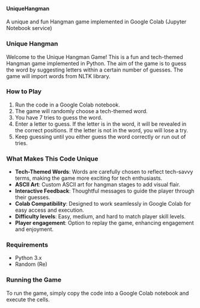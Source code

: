 #### UniqueHangman
A unique and fun Hangman game implemented in Google Colab (Jupyter Notebook service)

### Unique Hangman
Welcome to the Unique Hangman Game! This is a fun and tech-themed Hangman game implemented in Python. The aim of the game is to guess the word by suggesting letters within a certain number of guesses. The game will import words from NLTK library.

### How to Play
1. Run the code in a Google Colab notebook.
2. The game will randomly choose a tech-themed word.
3. You have 7 tries to guess the word.
4. Enter a letter to guess. If the letter is in the word, it will be revealed in the correct positions. If the letter is not in the word, you will lose a try.
5. Keep guessing until you either guess the word correctly or run out of tries.

### What Makes This Code Unique
- **Tech-Themed Words**: Words are carefully chosen to reflect tech-savvy terms, making the game more exciting for tech enthusiasts.
- **ASCII Art**: Custom ASCII art for hangman stages to add visual flair.
- **Interactive Feedback**: Thoughtful messages to guide the player through their guesses.
- **Colab Compatibility**: Designed to work seamlessly in Google Colab for easy access and execution.
- **Difficulty levels**: Easy, medium, and hard to match player skill levels.
- **Player engagement**: Option to replay the game, enhancing engagement and enjoyment.

### Requirements
- Python 3.x
- Random (Re)

### Running the Game
To run the game, simply copy the code into a Google Colab notebook and execute the cells.

